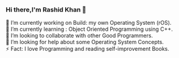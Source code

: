 ### Hi there,I'm Rashid Khan 👋

🔭 I’m currently working on Build: my own Operating System (rOS).<br>
🌱 I’m currently learning : Object Oriented Programming using C++.<br>
👯 I’m looking to collaborate with other Good Programmers.<br>
🤔 I’m looking for help about some Operating System Concepts.<br>
⚡ Fact: I love Programming and reading self-improvement Books.<br>
